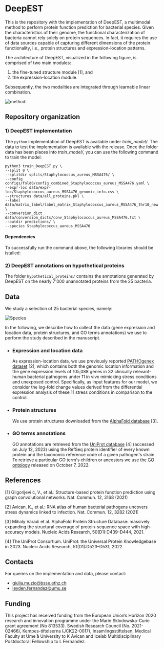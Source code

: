 # DeepEST
This is the repository with the implementation of DeepEST, a multimodal method to perform protein function prediction for bacterial species. Given the characteristics of their genome, the functional characterization of bacteria cannot rely solely on protein sequences. In fact, it requires the use of data sources capable of capturing different dimensions of the protein functionality, i.e., protein structures and expression-location patterns.

The architecture of DeepEST, visualized in the following figure, is comprised of two main modules:
1) the fine-tuned structure module [1], and
2) the expression-location module.

Subsequently, the two modalities are integrated through learnable linear combination.

![method](https://github.com/BorgwardtLab/DeepEST/assets/56036317/bb421134-1ad6-4bc9-8220-440db949b624)

## Repository organization

### 1) DeepEST implementation
The ```python``` implementation of DeepEST is available under _train_model/_. The data to test the implementation is available with the release. Once the folder data has been places into _train_model/_, you can use the following command to train the model:

```
python3 train_DeepEST.py \
--split 0 \
--splitdir splits/Staphylococcus_aureus_MSSA476/ \
--config configs/fold0/config_combined_Staphylococcus_aureus_MSSA476.yaml \
--expr-loc data/expr-loc/Staphylococcus_aureus_MSSA476_genomic_info.csv \
--structures data/all_proteins.pkl \
--label data/matrix_label/label_matrix_Staphylococcus_aureus_MSSA476_thr10_new.csv \
--conversion_dict data/conversion_dicts/conv_Staphylococcus_aureus_MSSA476.txt \
--outdir predictions/ \
--species Staphylococcus_aureus_MSSA476
```

#### Dependencies
To successfully run the command above, the following libraries should be istalled:

### 2) DeepEST annotations on hypothetical proteins
The folder `hypothetical_proteins/` contains the annotations generated by DeepEST on the nearly 7'000 unannotated proteins from the 25 bacteria.

## Data
We study a selection of 25 bacterial species, namely:

![Species](https://github.com/BorgwardtLab/DeepEST/assets/56036317/7a24e712-8b1d-41c1-8990-a1272a8094a2)

In the following, we describe how to collect the data (gene expression and location data, protein structures, and GO terms annotations) we use to perform the study described in the manuscript. 

- ### Expression and location data
  As expression-location data, we use previously reported [PATHOgenex dataset](https://www.ncbi.nlm.nih.gov/geo/query/acc.cgi?acc=GSE152295) [2], which contains both the genomic location information and the gene expression levels of 105,088 genes in 32 clinically relevant-human bacterial pathogens under 11 in vivo mimicking stress conditions and unexposed control. Specifically, as input features for our model, we consider the log-fold change values derived from the differential expression analysis of these 11 stress conditions in comparison to the control. 

- ### Protein structures
  We use protein structures downloaded from the [AlphaFold database](https://alphafold.ebi.ac.uk/) [3].

- ### GO terms annotations
  GO annotations are retrieved from the [UniProt database](https://www.uniprot.org/) [4] (accessed on July 12, 2023) using the RefSeq protein identifier of every known protein and the taxonomic reference code of a given pathogen's strain. 
To retrieve a particular GO term's children or ancestors we use the [GO ontology](https://geneontology.org/docs/download-ontology/) released on October 7, 2022.


## References
[1] Gligorijevi ́c, V., et al.: Structure-based protein function prediction using graph convolutional networks. Nat. Commun. 12, 3168 (2021)

[2] Avican, K., et al.: RNA atlas of human bacterial pathogens uncovers stress dynamics linked to infection. Nat. Commun. 12, 3282 (2021)

[3] Mihaly Varadi et al. AlphaFold Protein Structure Database: massively expanding the structural coverage of protein-sequence space with high-accuracy models. Nucleic Acids Research, 50(D1):D439–D444, 2021.

[4] The UniProt Consortium. UniProt: the Universal Protein Knowledgebase in 2023. Nucleic Acids Research, 51(D1):D523–D531, 2022.

## Contacts
For queries on the implementation and data, please contact:
- giulia.muzio@bsse.ethz.ch
- leyden.fernandez@umu.se


## Funding
This project has received funding from the European Union’s Horizon 2020 research and innovation programme under the Marie Sklodowska-Curie grant agreement (No 813533). Swedish Research Council (No. 2021-02466), Kempes-tiftelserna (JCK22-0017), Insamlingsstiftelsen, Medical Faculty at Ume ̊a University to K Avican and Icelab Multidisciplinary Postdoctoral Fellowship to L Fernandez.

